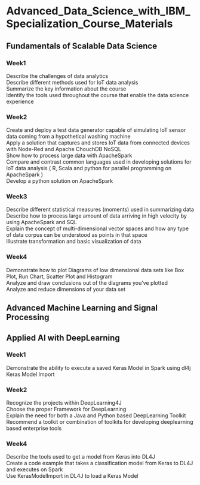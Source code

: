 # Advanced_Data_Science_with_IBM_Specialization_Course_Materials
## Fundamentals of Scalable Data Science
### Week1
Describe the challenges of data analytics\
Describe different methods used for IoT data analysis\
Summarize the key information about the course\
Identify the tools used throughout the course that enable the data science experience
### Week2
Create and deploy a test data generator capable of simulating IoT sensor data coming from a hypothetical washing machine\
Apply a solution that captures and stores IoT data from connected devices with Node-Red and Apache ChouchDB NoSQL\
Show how to process large data with ApacheSpark\
Compare and contrast common languages used in developing solutions for IoT data analysis ( R, Scala and python for parallel programming on ApacheSpark )\
Develop a python solution on ApacheSpark
### Week3
Describe different statistical measures (moments) used in summarizing data\
Describe how to process large amount of data arriving in high velocity by using ApacheSpark and SQL\
Explain the concept of multi-dimensional vector spaces and how any type of data corpus can be understood as points in that space\
Illustrate transformation and basic visualization of data
### Week4
Demonstrate how to plot Diagrams of low dimensional data sets like Box Plot, Run Chart, Scatter Plot and Histogram\
Analyze and draw conclusions out of the diagrams you’ve plotted\
Analyze and reduce dimensions of your data set
## Advanced Machine Learning and Signal Processing

## Applied AI with DeepLearning
### Week1
Demonstrate the ability to execute a saved Keras Model in Spark using dl4j Keras Model Import
### Week2
Recognize the projects within DeepLearning4J\
Choose the proper Framework for DeepLearning\
Explain the need for both a Java and Python based DeepLearning Toolkit\
Recommend a toolkit or combination of toolkits for developing deeplearning based enterprise tools
### Week4
Describe the tools used to get a model from Keras into DL4J\
Create a code example that takes a classification model from Keras to DL4J and executes on Spark\
Use KerasModelImport in DL4J to load a Keras Model
